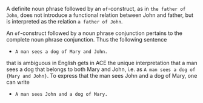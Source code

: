 A definite noun phrase followed by an `of`-construct, as in `the father of John`, does not introduce a functional relation between John and father, but is interpreted as the relation `a father of John`.

An `of`-construct followed by a noun phrase conjunction pertains to the complete noun phrase conjunction. Thus the following sentence

* `A man sees a dog of Mary and John.`

that is ambiguous in English gets in ACE the unique interpretation that a man sees a dog that belongs to both Mary and John, i.e. as `A man sees a dog of {Mary and John}`. To express that the man sees John and a dog of Mary, one can write

* `A man sees John and a dog of Mary.`
